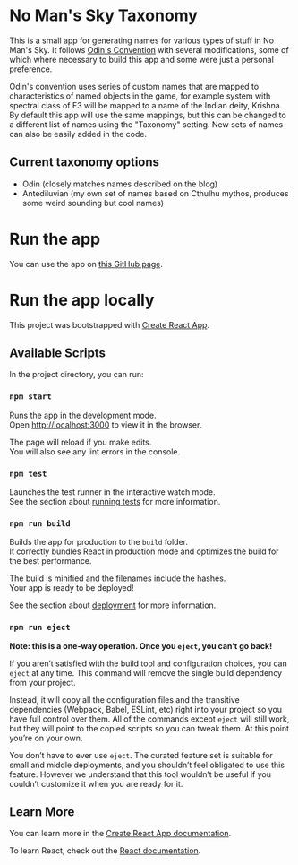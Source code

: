 # No Man's Sky Taxonomy

This is a small app for generating names for various types of stuff in No Man's Sky. It follows [Odin's Convention](https://www.odingaming.com/2018/01/15/no-mans-sky-naming-convention/) with several modifications, some of which where necessary to build this app and some were just a personal preference. 

Odin's convention uses series of custom names that are mapped to characteristics of named objects in the game, for example system with spectral class of F3 will be mapped to a name of the Indian deity, Krishna. By default this app will use the same mappings, but this can be changed to a different list of names using the "Taxonomy" setting. New sets of names can also be easily added in the code.

## Current taxonomy options
- Odin (closely matches names described on the blog)
- Antediluvian (my own set of names based on Cthulhu mythos, produces some weird sounding but cool names)

# Run the app

You can use the app on [this GitHub page](https://mutisz.github.io/nms-taxonomy/).

# Run the app locally

This project was bootstrapped with [Create React App](https://github.com/facebook/create-react-app).

## Available Scripts

In the project directory, you can run:

### `npm start`

Runs the app in the development mode.<br>
Open [http://localhost:3000](http://localhost:3000) to view it in the browser.

The page will reload if you make edits.<br>
You will also see any lint errors in the console.

### `npm test`

Launches the test runner in the interactive watch mode.<br>
See the section about [running tests](https://facebook.github.io/create-react-app/docs/running-tests) for more information.

### `npm run build`

Builds the app for production to the `build` folder.<br>
It correctly bundles React in production mode and optimizes the build for the best performance.

The build is minified and the filenames include the hashes.<br>
Your app is ready to be deployed!

See the section about [deployment](https://facebook.github.io/create-react-app/docs/deployment) for more information.

### `npm run eject`

**Note: this is a one-way operation. Once you `eject`, you can’t go back!**

If you aren’t satisfied with the build tool and configuration choices, you can `eject` at any time. This command will remove the single build dependency from your project.

Instead, it will copy all the configuration files and the transitive dependencies (Webpack, Babel, ESLint, etc) right into your project so you have full control over them. All of the commands except `eject` will still work, but they will point to the copied scripts so you can tweak them. At this point you’re on your own.

You don’t have to ever use `eject`. The curated feature set is suitable for small and middle deployments, and you shouldn’t feel obligated to use this feature. However we understand that this tool wouldn’t be useful if you couldn’t customize it when you are ready for it.

## Learn More

You can learn more in the [Create React App documentation](https://facebook.github.io/create-react-app/docs/getting-started).

To learn React, check out the [React documentation](https://reactjs.org/).
